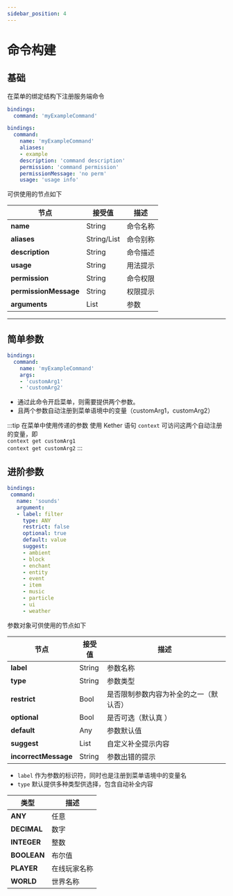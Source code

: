 ```yaml
---
sidebar_position: 4
---
```


# 命令构建

## 基础

在菜单的绑定结构下注册服务端命令

```yaml title=简单的注册命令
bindings:
  command: 'myExampleCommand'
```

```yaml title=一些基础的属性
bindings:
  command:
    name: 'myExampleCommand'
    aliases:
    - example
    description: 'command description'
    permission: 'command permission'
    permissionMessage: 'no perm'
    usage: 'usage info'
```

可供使用的节点如下

| **节点**                | 接受值         | 描述   |
|-----------------------|-------------|------|
| **name**              | String      | 命令名称 |
| **aliases**           | String/List | 命令别称 |
| **description**       | String      | 命令描述 |
| **usage**             | String      | 用法提示 |
| **permission**        | String      | 命令权限 |
| **permissionMessage** | String      | 权限提示 |
| **arguments**         | List        | 参数   |

---

## 简单参数

```yaml title=示例
bindings:
  command:
    name: 'myExampleCommand'
    args:
    - 'customArg1'
    - 'customArg2'
```

- 通过此命令开启菜单，则需要提供两个参数。 
- 且两个参数自动注册到菜单语境中的变量（customArg1，customArg2）

:::tip 在菜单中使用传递的参数
使用 Kether 语句 `context` 可访问这两个自动注册的变量，即  
`context get customArg1`  
`context get customArg2`
:::

## 进阶参数

```yaml title=示例
bindings:
 command:
   name: 'sounds'
   argument:
   - label: filter
     type: ANY
     restrict: false
     optional: true
     default: value
     suggest:
     - ambient
     - block
     - enchant
     - entity
     - event
     - item
     - music
     - particle
     - ui
     - weather
```

参数对象可供使用的节点如下

| **节点**               | 接受值    | 描述                  |
|----------------------|--------|---------------------|
| **label**            | String | 参数名称                |
| **type**             | String | 参数类型                |
| **restrict**         | Bool   | 是否限制参数内容为补全的之一（默认否） |
| **optional**         | Bool   | 是否可选（默认真 ）          |
| **default**          | Any    | 参数默认值               |
| **suggest**          | List   | 自定义补全提示内容           |
| **incorrectMessage** | String | 参数出错的提示             |

- `label` 作为参数的标识符，同时也是注册到菜单语境中的变量名
- `type` 默认提供多种类型供选择，包含自动补全内容

| **类型**      | 描述     |
|-------------|--------|
| **ANY**     | 任意     |
| **DECIMAL** | 数字     |
| **INTEGER** | 整数     |
| **BOOLEAN** | 布尔值    |
| **PLAYER**  | 在线玩家名称 |
| **WORLD**   | 世界名称   |
